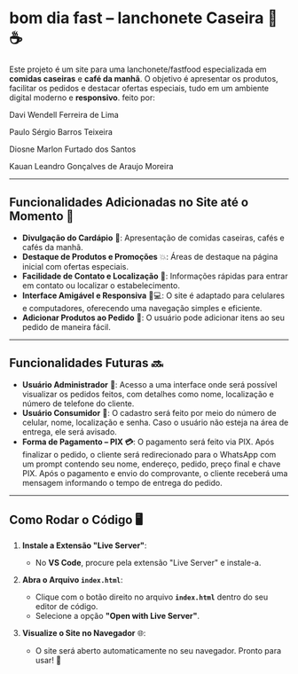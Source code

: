 # bom dia fast – lanchonete Caseira 🍔☕

Este projeto é um site para uma lanchonete/fastfood especializada em **comidas caseiras** e **café da manhã**. O objetivo é apresentar os produtos, facilitar os pedidos e destacar ofertas especiais, tudo em um ambiente digital moderno e **responsivo**.
feito por:

Davi Wendell Ferreira de Lima

Paulo Sérgio Barros Teixeira

Diosne Marlon Furtado dos Santos

Kauan Leandro Gonçalves de Araujo Moreira

---

## Funcionalidades Adicionadas no Site até o Momento 🚀

- **Divulgação do Cardápio** 📜: Apresentação de comidas caseiras, cafés e cafés da manhã.
- **Destaque de Produtos e Promoções** 💥: Áreas de destaque na página inicial com ofertas especiais.
- **Facilidade de Contato e Localização** 📍: Informações rápidas para entrar em contato ou localizar o estabelecimento.
- **Interface Amigável e Responsiva** 📱💻: O site é adaptado para celulares e computadores, oferecendo uma navegação simples e eficiente.
- **Adicionar Produtos ao Pedido** 🛒: O usuário pode adicionar itens ao seu pedido de maneira fácil.

---

## Funcionalidades Futuras 🔜

- **Usuário Administrador** 🔧: Acesso a uma interface onde será possível visualizar os pedidos feitos, com detalhes como nome, localização e número de telefone do cliente.
- **Usuário Consumidor** 👥: O cadastro será feito por meio do número de celular, nome, localização e senha. Caso o usuário não esteja na área de entrega, ele será avisado.
- **Forma de Pagamento – PIX 💳**: O pagamento será feito via PIX. Após finalizar o pedido, o cliente será redirecionado para o WhatsApp com um prompt contendo seu nome, endereço, pedido, preço final e chave PIX. Após o pagamento e envio do comprovante, o cliente receberá uma mensagem informando o tempo de entrega do pedido.

---

## Como Rodar o Código 🖥️

1. **Instale a Extensão "Live Server"**:  
   - No **VS Code**, procure pela extensão "Live Server" e instale-a.
   
2. **Abra o Arquivo `index.html`**:  
   - Clique com o botão direito no arquivo **`index.html`** dentro do seu editor de código.
   - Selecione a opção **"Open with Live Server"**.

3. **Visualize o Site no Navegador** 🌐:  
   - O site será aberto automaticamente no seu navegador. Pronto para usar! 🎉